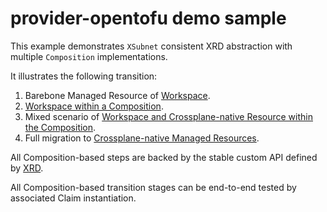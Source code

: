 # provider-opentofu demo sample

This example demonstrates `XSubnet` consistent XRD abstraction with multiple
`Composition` implementations.

It illustrates the following transition:

1. Barebone Managed Resource of [Workspace](00-mr-tf-workspace/workspace-inline.yaml).
2. [Workspace within a Composition](01-composition-tf-only/composition.yaml).
3. Mixed scenario of [Workspace and Crossplane-native Resource within the Composition](02-composition-tf-and-native/composition.yaml).
4. Full migration to [Crossplane-native Managed Resources](03-composition-native-only/composition.yaml).

All Composition-based steps are backed by the stable custom API defined by [XRD](definition.yaml).

All Composition-based transition stages can be end-to-end tested by associated
Claim instantiation.
